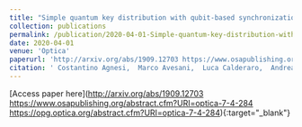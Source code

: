 ```yaml
---
title: "Simple quantum key distribution with qubit-based synchronization and a self-compensating polarization encoder"
collection: publications
permalink: /publication/2020-04-01-Simple-quantum-key-distribution-with-qubit-based-synchronization-and-a-self-compensating-polarization-encoder
date: 2020-04-01
venue: 'Optica'
paperurl: 'http://arxiv.org/abs/1909.12703 https://www.osapublishing.org/abstract.cfm?URI=optica-7-4-284 https://opg.optica.org/abstract.cfm?URI=optica-7-4-284'
citation: ' Costantino Agnesi,  Marco Avesani,  Luca Calderaro,  Andrea Stanco,  Giulio Foletto,  Mujtaba Zahidy,  Alessia Scriminich,  Francesco Vedovato,  Giuseppe Vallone,  Paolo Villoresi, &quot;Simple quantum key distribution with qubit-based synchronization and a self-compensating polarization encoder.&quot; Optica, 2020.'
---
```

[Access paper here](http://arxiv.org/abs/1909.12703 https://www.osapublishing.org/abstract.cfm?URI=optica-7-4-284 https://opg.optica.org/abstract.cfm?URI=optica-7-4-284){:target="_blank"}
